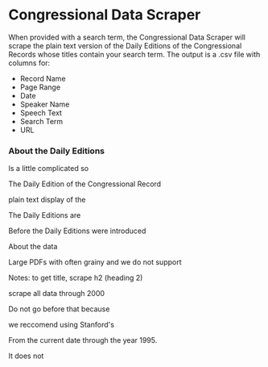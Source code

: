 # Congressional Data Scraper

When provided with a search term, the Congressional Data Scraper will scrape the plain text version of the Daily Editions of the Congressional Records whose titles contain your search term. The output is a .csv file with columns for: 
  
  - Record Name
- Page Range 
- Date
- Speaker Name
- Speech Text
- Search Term
- URL 

### About the Daily Editions 
Is a little complicated so 

The Daily Edition of the Congressional Record 




plain text display of the 



The Daily Editions are 

Before the Daily Editions were introduced 


About the data 




Large PDFs with often grainy and we do not support




Notes: to get title, scrape h2 (heading 2) 



scrape all data through 2000

Do not go before that because

we reccomend using Stanford's 


From the current date through the year 1995. 


It does not
